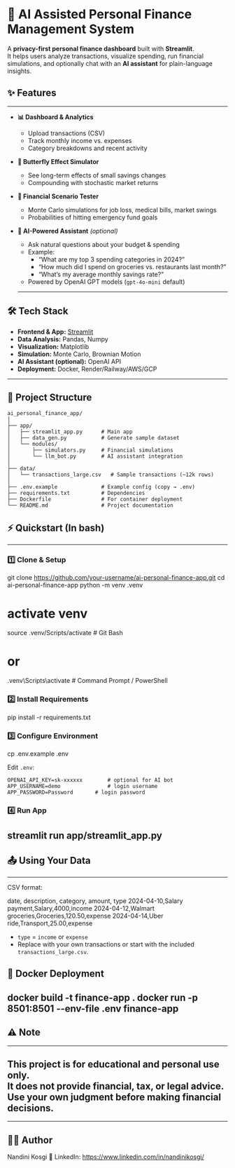 # 🧾 AI Assisted Personal Finance Management System  

A **privacy-first personal finance dashboard** built with **Streamlit**.  
It helps users analyze transactions, visualize spending, run financial simulations, and optionally chat with an **AI assistant** for plain-language insights.  



## ✨ Features  

---
- **📊 Dashboard & Analytics**  
  - Upload transactions (CSV)  
  - Track monthly income vs. expenses  
  - Category breakdowns and recent activity  

- **🦋 Butterfly Effect Simulator**  
  - See long-term effects of small savings changes  
  - Compounding with stochastic market returns  

- **🔮 Financial Scenario Tester**  
  - Monte Carlo simulations for job loss, medical bills, market swings  
  - Probabilities of hitting emergency fund goals  

- **🤖 AI-Powered Assistant** *(optional)*  
  - Ask natural questions about your budget & spending  
  - Example:  
    - “What are my top 3 spending categories in 2024?”  
    - “How much did I spend on groceries vs. restaurants last month?”  
    - “What’s my average monthly savings rate?”  
  - Powered by OpenAI GPT models (`gpt-4o-mini` default)
  ---


## 🛠️ Tech Stack  

- **Frontend & App:** [Streamlit](https://streamlit.io/)  
- **Data Analysis:** Pandas, Numpy  
- **Visualization:** Matplotlib  
- **Simulation:** Monte Carlo, Brownian Motion  
- **AI Assistant (optional):** OpenAI API  
- **Deployment:** Docker, Render/Railway/AWS/GCP  

---

## 📂 Project Structure  

```
ai_personal_finance_app/
│
├── app/
│   ├── streamlit_app.py      # Main app
│   ├── data_gen.py           # Generate sample dataset
│   └── modules/
│       ├── simulators.py     # Financial simulations
│       └── llm_bot.py        # AI assistant integration
│
├── data/
│   └── transactions_large.csv   # Sample transactions (~12k rows)
│
├── .env.example              # Example config (copy → .env)
├── requirements.txt          # Dependencies
├── Dockerfile                # For container deployment
└── README.md                 # Project documentation
```



## ⚡ Quickstart (In bash) 

---
### 1️⃣ Clone & Setup 

git clone https://github.com/your-username/ai-personal-finance-app.git
cd ai-personal-finance-app
python -m venv .venv
# activate venv
source .venv/Scripts/activate     # Git Bash
# or
.venv\Scripts\activate            # Command Prompt / PowerShell


### 2️⃣ Install Requirements  

pip install -r requirements.txt


### 3️⃣ Configure Environment  

cp .env.example .env


Edit `.env`:
```env
OPENAI_API_KEY=sk-xxxxxx        # optional for AI bot
APP_USERNAME=demo               # login username
APP_PASSWORD=Password       # login password
```

### 4️⃣ Run App  

streamlit run app/streamlit_app.py
---


## 📤 Using Your Data  
---
CSV format:

date, description, category, amount, type
2024-04-10,Salary payment,Salary,4000,income
2024-04-12,Walmart groceries,Groceries,120.50,expense
2024-04-14,Uber ride,Transport,25.00,expense


- `type` = `income` or `expense`  
- Replace with your own transactions or start with the included `transactions_large.csv`.  



## 🐳 Docker Deployment  


docker build -t finance-app .
docker run -p 8501:8501 --env-file .env finance-app
---



## ⚠️ Note  
---
This project is for **educational and personal use only**.  
It does **not provide financial, tax, or legal advice**.  
Use your own judgment before making financial decisions.  
---

---
## 👩‍💻 Author
Nandini Kosgi
🔗 LinkedIn: https://www.linkedin.com/in/nandinikosgi/
